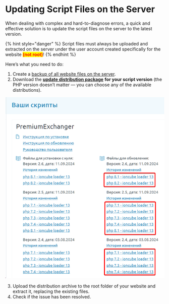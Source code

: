 # Updating Script Files on the Server

When dealing with complex and hard-to-diagnose errors, a quick and effective solution is to update the script files on the server to the latest version.

{% hint style="danger" %}
Script files must always be uploaded and extracted on the server under the user account created specifically for the website <mark style="color:red;">**(not root)**</mark>!
{% endhint %}

Here’s what you need to do:

1. Create a [backup of all website files on the server](https://premium.gitbook.io/main/osnovnye-nastroiki/faq/kak-sdelat-bekap-saita).
2. Download the [**update distribution package**](https://premiumexchanger.com/uscripts/) **for your script version** (the PHP version doesn’t matter — you can choose any of the available distributions).

![](<../../../.gitbook/assets/image (294)_eng.png>)

3. Upload the distribution archive to the root folder of your website and extract it, replacing the existing files.
4. Check if the issue has been resolved.